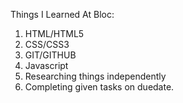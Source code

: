 Things I Learned At Bloc:
1.  HTML/HTML5
2.  CSS/CSS3
3.  GIT/GITHUB
4.  Javascript
5.  Researching things independently
6.  Completing given tasks on duedate.